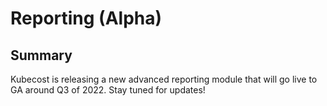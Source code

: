 # Reporting (Alpha)

## Summary

Kubecost is releasing a new advanced reporting module that will go live to GA around Q3 of 2022. Stay tuned for updates!

<!--- {"article":"","section":"4402815656599","permissiongroup":"1500001277122"} --->
